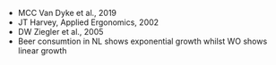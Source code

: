 - MCC Van Dyke et al., 2019
- JT Harvey, Applied Ergonomics, 2002
- DW Ziegler et al., 2005
- Beer consumtion in NL shows exponential growth whilst WO shows linear growth


<!---
SepSob/SepSob is a ✨ special ✨ repository because its `README.md` (this file) appears on your GitHub profile.
You can click the Preview link to take a look at your changes.
--->
